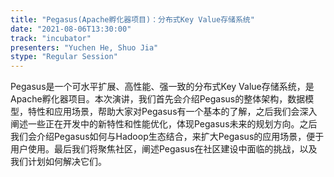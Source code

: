 ```yaml
---
title: "Pegasus(Apache孵化器项目)：分布式Key Value存储系统"
date: "2021-08-06T13:30:00" 
track: "incubator"
presenters: "Yuchen He, Shuo Jia"
stype: "Regular Session"
---
```

Pegasus是一个可水平扩展、高性能、强一致的分布式Key Value存储系统，是Apache孵化器项目。本次演讲，我们首先会介绍Pegasus的整体架构，数据模型，特性和应用场景，帮助大家对Pegasus有一个基本的了解，之后我们会深入阐述一些正在开发中的新特性和性能优化，体现Pegasus未来的规划方向。之后我们会介绍Pegasus如何与Hadoop生态结合，来扩大Pegasus的应用场景，便于用户使用。最后我们将聚焦社区，阐述Pegasus在社区建设中面临的挑战，以及我们计划如何解决它们。